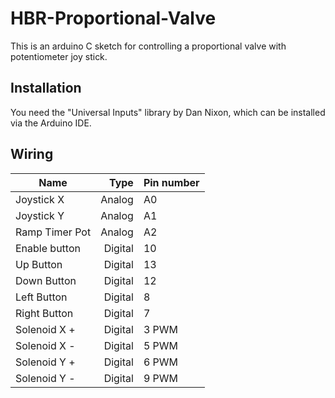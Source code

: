 # HBR-Proportional-Valve
This is an arduino C sketch for controlling a proportional valve with potentiometer joy stick.

## Installation

You need the "Universal Inputs" library by Dan Nixon, which can be installed via the Arduino IDE.


## Wiring

| Name           | Type    | Pin number |
| -------------  | -------:| ---------- |
| Joystick X     | Analog  | A0         |
| Joystick Y     | Analog  | A1         |
| Ramp Timer Pot | Analog  | A2         | 
| Enable button  | Digital | 10         |
| Up Button      | Digital | 13         | 
| Down Button    | Digital | 12         | 
| Left Button    | Digital | 8          | 
| Right Button   | Digital | 7          |
| Solenoid X +   | Digital | 3 PWM      |
| Solenoid X -   | Digital | 5 PWM      |
| Solenoid Y +   | Digital | 6 PWM      |
| Solenoid Y -   | Digital | 9 PWM      |

